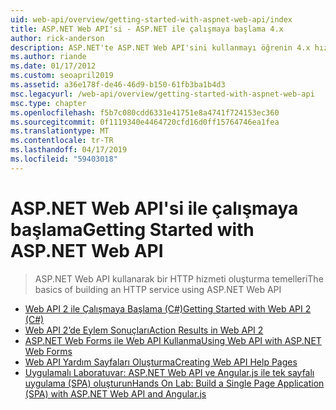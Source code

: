 ```yaml
---
uid: web-api/overview/getting-started-with-aspnet-web-api/index
title: ASP.NET Web API'si - ASP.NET ile çalışmaya başlama 4.x
author: rick-anderson
description: ASP.NET'te ASP.NET Web API'sini kullanmayı öğrenin 4.x hızlıca bir çeşit istemciye ulaşan HTTP Hizmetleri oluşturmak için.
ms.author: riande
ms.date: 01/17/2012
ms.custom: seoapril2019
ms.assetid: a36e178f-de46-46d9-b150-61fb3ba1b4d3
msc.legacyurl: /web-api/overview/getting-started-with-aspnet-web-api
msc.type: chapter
ms.openlocfilehash: f5b7c080cdd6331e41751e8a4741f724153ec360
ms.sourcegitcommit: 0f1119340e4464720cfd16d0ff15764746ea1fea
ms.translationtype: MT
ms.contentlocale: tr-TR
ms.lasthandoff: 04/17/2019
ms.locfileid: "59403018"
---
```

# <a name="getting-started-with-aspnet-web-api"></a><span data-ttu-id="0c59e-103">ASP.NET Web API'si ile çalışmaya başlama</span><span class="sxs-lookup"><span data-stu-id="0c59e-103">Getting Started with ASP.NET Web API</span></span>

> <span data-ttu-id="0c59e-104">ASP.NET Web API kullanarak bir HTTP hizmeti oluşturma temelleri</span><span class="sxs-lookup"><span data-stu-id="0c59e-104">The basics of building an HTTP service using ASP.NET Web API</span></span>


- [<span data-ttu-id="0c59e-105">Web API 2 ile Çalışmaya Başlama (C#)</span><span class="sxs-lookup"><span data-stu-id="0c59e-105">Getting Started with Web API 2 (C#)</span></span>](tutorial-your-first-web-api.md)
- [<span data-ttu-id="0c59e-106">Web API 2’de Eylem Sonuçları</span><span class="sxs-lookup"><span data-stu-id="0c59e-106">Action Results in Web API 2</span></span>](action-results.md)
- [<span data-ttu-id="0c59e-107">ASP.NET Web Forms ile Web API Kullanma</span><span class="sxs-lookup"><span data-stu-id="0c59e-107">Using Web API with ASP.NET Web Forms</span></span>](using-web-api-with-aspnet-web-forms.md)
- [<span data-ttu-id="0c59e-108">Web API Yardım Sayfaları Oluşturma</span><span class="sxs-lookup"><span data-stu-id="0c59e-108">Creating Web API Help Pages</span></span>](creating-api-help-pages.md)
- [<span data-ttu-id="0c59e-109">Uygulamalı Laboratuvar: ASP.NET Web API ve Angular.js ile tek sayfalı uygulama (SPA) oluşturun</span><span class="sxs-lookup"><span data-stu-id="0c59e-109">Hands On Lab: Build a Single Page Application (SPA) with ASP.NET Web API and Angular.js</span></span>](build-a-single-page-application-spa-with-aspnet-web-api-and-angularjs.md)

